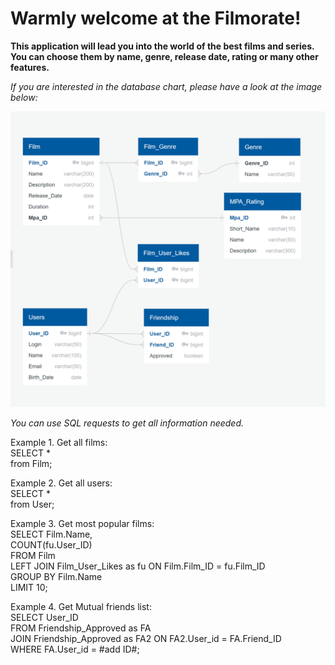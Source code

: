 # Warmly welcome at the Filmorate!

**This application will lead you into the world of the best films and series. 
You can choose them by name, genre, release date, rating or many other features.**

*If you are interested in the database chart, please have a look at the image below:*

![Database Chart](src/main/resources/databaseChart.png)

*You can use SQL requests to get all information needed.*

Example 1. Get all films:</br>
SELECT * </br>
from Film;

Example 2. Get all users:</br>
SELECT * </br>
from User;

Example 3. Get most popular films:</br>
SELECT Film.Name, </br>
       COUNT(fu.User_ID) </br>
FROM Film </br>
LEFT JOIN Film_User_Likes as fu ON Film.Film_ID = fu.Film_ID </br>
GROUP BY Film.Name </br>
LIMIT 10; </br>

Example 4. Get Mutual friends list:</br>
SELECT User_ID </br>
FROM Friendship_Approved as FA </br>
JOIN Friendship_Approved as FA2 ON FA2.User_id = FA.Friend_ID </br>
WHERE FA.User_id = #add ID#;
